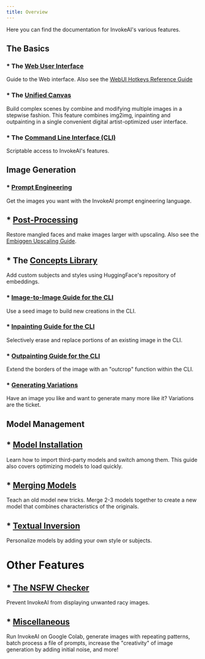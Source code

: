 ```yaml
---
title: Overview
---
```


Here you can find the documentation for InvokeAI's various features.

## The Basics
### * The [Web User Interface](WEB.md)
Guide to the Web interface. Also see the [WebUI Hotkeys Reference Guide](WEBUIHOTKEYS.md)

### * The [Unified Canvas](UNIFIED_CANVAS.md)
Build complex scenes by combine and modifying multiple images in a stepwise
fashion. This feature combines img2img, inpainting and outpainting in
a single convenient digital artist-optimized user interface.

### * The [Command Line Interface (CLI)](CLI.md)
Scriptable access to InvokeAI's features.

## Image Generation
### * [Prompt Engineering](PROMPTS.md)
Get the images you want with the InvokeAI  prompt engineering language.

## * [Post-Processing](POSTPROCESS.md)
Restore mangled faces and make images larger with upscaling. Also see the [Embiggen Upscaling Guide](EMBIGGEN.md).

## * The [Concepts Library](CONCEPTS.md)
Add custom subjects and styles using HuggingFace's repository of embeddings.

### * [Image-to-Image Guide for the CLI](IMG2IMG.md)
Use a seed image to build new creations in the CLI.

### * [Inpainting Guide for the CLI](INPAINTING.md)
Selectively erase and replace portions of an existing image in the CLI.

### * [Outpainting Guide for the CLI](OUTPAINTING.md)
Extend the borders of the image with an "outcrop" function within the CLI.

### * [Generating Variations](VARIATIONS.md)
Have an image you like and want to generate many more like it? Variations
are the ticket.

## Model Management

## * [Model Installation](050_INSTALLING_MODELS.md)
Learn how to import third-party models and switch among them. This
guide also covers optimizing models to load quickly.

## * [Merging Models](MODEL_MERGING.md)
Teach an old model new tricks. Merge 2-3 models together to create a
new model that combines characteristics of the originals.

## * [Textual Inversion](TEXTUAL_INVERSION.md)
Personalize models by adding your own style or subjects.

# Other Features

## * [The NSFW Checker](NSFW.md)
Prevent InvokeAI from displaying unwanted racy images.

## * [Miscellaneous](OTHER.md)
Run InvokeAI on Google Colab, generate images with repeating patterns,
batch process a file of prompts, increase the "creativity" of image
generation by adding initial noise, and more!